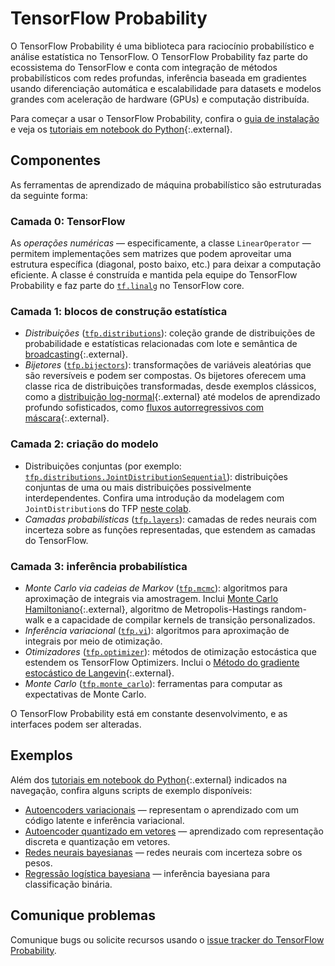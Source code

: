 # TensorFlow Probability

O TensorFlow Probability é uma biblioteca para raciocínio probabilístico e análise estatística no TensorFlow. O TensorFlow Probability faz parte do ecossistema do TensorFlow e conta com integração de métodos probabilísticos com redes profundas, inferência baseada em gradientes usando diferenciação automática e escalabilidade para datasets e modelos grandes com aceleração de hardware (GPUs) e computação distribuída.

Para começar a usar o TensorFlow Probability, confira o [guia de instalação](./install.md) e veja os [tutoriais em notebook do Python](https://github.com/tensorflow/probability/blob/main/tensorflow_probability/examples/jupyter_notebooks/){:.external}.

## Componentes

As ferramentas de aprendizado de máquina probabilístico são estruturadas da seguinte forma:

### Camada 0: TensorFlow

As *operações numéricas* — especificamente, a classe `LinearOperator` — permitem implementações sem matrizes que podem aproveitar uma estrutura específica (diagonal, posto baixo, etc.) para deixar a computação eficiente. A classe é construída e mantida pela equipe do TensorFlow Probability e faz parte do [`tf.linalg`](https://github.com/tensorflow/tensorflow/tree/master/tensorflow/python/ops/linalg) no TensorFlow core.

### Camada 1: blocos de construção estatística

- *Distribuições* ([`tfp.distributions`](https://github.com/tensorflow/probability/tree/main/tensorflow_probability/python/distributions)): coleção grande de distribuições de probabilidade e estatísticas relacionadas com lote e semântica de [broadcasting](https://docs.scipy.org/doc/numpy-1.14.0/user/basics.broadcasting.html){:.external}.
- *Bijetores* ([`tfp.bijectors`](https://github.com/tensorflow/probability/tree/main/tensorflow_probability/python/bijectors)): transformações de variáveis aleatórias que são reversíveis e podem ser compostas. Os bijetores oferecem uma classe rica de distribuições transformadas, desde exemplos clássicos, como a [distribuição log-normal](https://en.wikipedia.org/wiki/Log-normal_distribution){:.external} até modelos de aprendizado profundo sofisticados, como [fluxos autorregressivos com máscara](https://arxiv.org/abs/1705.07057){:.external}.

### Camada 2: criação do modelo

- Distribuições conjuntas (por exemplo: [`tfp.distributions.JointDistributionSequential`](https://github.com/tensorflow/probability/tree/main/tensorflow_probability/python/distributions/joint_distribution_sequential.py)): distribuições conjuntas de uma ou mais distribuições possivelmente interdependentes. Confira uma introdução da modelagem com `JointDistribution`s do TFP [neste colab](https://github.com/tensorflow/probability/blob/main/tensorflow_probability/examples/jupyter_notebooks/Modeling_with_JointDistribution.ipynb).
- *Camadas probabilísticas* ([`tfp.layers`](https://github.com/tensorflow/probability/tree/main/tensorflow_probability/python/layers)): camadas de redes neurais com incerteza sobre as funções representadas, que estendem as camadas do TensorFlow.

### Camada 3: inferência probabilística

- *Monte Carlo via cadeias de Markov* ([`tfp.mcmc`](https://github.com/tensorflow/probability/tree/main/tensorflow_probability/python/mcmc)): algoritmos para aproximação de integrais via amostragem. Inclui [Monte Carlo Hamiltoniano](https://en.wikipedia.org/wiki/Hamiltonian_Monte_Carlo){:.external}, algoritmo de Metropolis-Hastings random-walk e a capacidade de compilar kernels de transição personalizados.
- *Inferência variacional* ([`tfp.vi`](https://github.com/tensorflow/probability/tree/main/tensorflow_probability/python/vi)): algoritmos para aproximação de integrais por meio de otimização.
- *Otimizadores* ([`tfp.optimizer`](https://github.com/tensorflow/probability/tree/main/tensorflow_probability/python/optimizer)): métodos de otimização estocástica que estendem os TensorFlow Optimizers. Inclui o [Método do gradiente estocástico de Langevin](http://www.icml-2011.org/papers/398_icmlpaper.pdf){:.external}.
- *Monte Carlo* ([`tfp.monte_carlo`](https://github.com/tensorflow/probability/blob/main/tensorflow_probability/python/monte_carlo)): ferramentas para computar as expectativas de Monte Carlo.

O TensorFlow Probability está em constante desenvolvimento, e as interfaces podem ser alteradas.

## Exemplos

Além dos [tutoriais em notebook do Python](https://github.com/tensorflow/probability/blob/main/tensorflow_probability/examples/jupyter_notebooks/){:.external} indicados na navegação, confira alguns scripts de exemplo disponíveis:

- [Autoencoders variacionais](https://github.com/tensorflow/probability/tree/main/tensorflow_probability/examples/vae.py) — representam o aprendizado com um código latente e inferência variacional.
- [Autoencoder quantizado em vetores](https://github.com/tensorflow/probability/tree/main/tensorflow_probability/examples/vq_vae.py) — aprendizado com representação discreta e quantização em vetores.
- [Redes neurais bayesianas](https://github.com/tensorflow/probability/tree/main/tensorflow_probability/examples/bayesian_neural_network.py) — redes neurais com incerteza sobre os pesos.
- [Regressão logística bayesiana](https://github.com/tensorflow/probability/tree/main/tensorflow_probability/examples/logistic_regression.py) — inferência bayesiana para classificação binária.

## Comunique problemas

Comunique bugs ou solicite recursos usando o [issue tracker do TensorFlow Probability](https://github.com/tensorflow/probability/issues).
